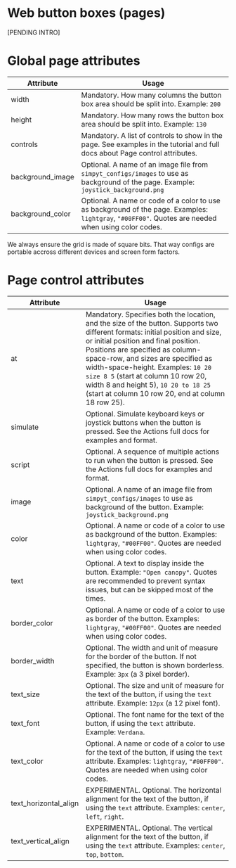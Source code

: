 # Web button boxes (pages)

[PENDING INTRO]

# Global page attributes

| Attribute               | Usage                                                                                                        |
| ----------------------- | --------------------------------------------------------------------------------------------------------------------------------------------------- |
| width                   | Mandatory. How many columns the button box area should be split into. Example: `200`                                                                |
| height                  | Mandatory. How many rows the button box area should be split into. Example: `130`                                                                   |
| controls                | Mandatory. A list of controls to show in the page. See examples in the tutorial and full docs about Page control attributes.                        |
| background_image        | Optional. A name of an image file from `simpyt_configs/images` to use as background of the page. Example: `joystick_background.png`                 |
| background_color        | Optional. A name or code of a color to use as background of the page. Examples: `lightgray`, `"#00FF00"`. Quotes are needed when using color codes. |

We always ensure the grid is made of square bits. That way configs are portable accross different devices and screen form factors.

# Page control attributes

| Attribute               | Usage                                                                                                        |
| ----------------------- | ----------------------------------------------------------------------------------------------------------------------------------------------------------------------------------------------------------------------------------------------------------------------------------------------------------------------------------------------------------------------------------------------------------------------- |
| at                      | Mandatory. Specifies both the location, and the size of the button. Supports two different formats: initial position and size, or initial position and final position. Positions are specified as column-space-row, and sizes are specified as width-space-height. Examples: `10 20 size 8 5` (start at column 10 row 20, width 8 and height 5), `10 20 to 18 25` (start at column 10 row 20, end at column 18 row 25). |
| simulate                | Optional. Simulate keyboard keys or joystick buttons when the button is pressed. See the Actions full docs for examples and format.                                                                                                                                                                                                                                                                                     |
| script                  | Optional. A sequence of multiple actions to run when the button is pressed. See the Actions full docs for examples and format.                                                                                                                                                                                                                                                                                          |
| image                   | Optional. A name of an image file from `simpyt_configs/images` to use as background of the button. Example: `joystick_background.png`                                                                                                                                                                                                                                                                                   |
| color                   | Optional. A name or code of a color to use as background of the button. Examples: `lightgray`, `"#00FF00"`. Quotes are needed when using color codes.                                                                                                                                                                                                                                                                   |
| text                    | Optional. A text to display inside the button. Example: `"Open canopy"`. Quotes are recommended to prevent syntax issues, but can be skipped most of the times.                                                                                                                                                                                                                                                         |
| border_color            | Optional. A name or code of a color to use as border of the button. Examples: `lightgray`, `"#00FF00"`. Quotes are needed when using color codes.                                                                                                                                                                                                                                                                       |
| border_width            | Optional. The width and unit of measure for the border of the button. If not specified, the button is shown borderless. Example: `3px` (a 3 pixel border).                                                                                                                                                                                                                                                              |
| text_size               | Optional. The size and unit of measure for the text of the button, if using the `text` attribute. Example: `12px` (a 12 pixel font).                                                                                                                                                                                                                                                                                    |
| text_font               | Optional. The font name for the text of the button, if using the `text` attribute. Example: `Verdana`.                                                                                                                                                                                                                                                                                                                  |
| text_color              | Optional. A name or code of a color to use for the text of the button, if using the `text` attribute. Examples: `lightgray`, `"#00FF00"`. Quotes are needed when using color codes.                                                                                                                                                                                                                                     |
| text_horizontal_align   | EXPERIMENTAL. Optional. The horizontal alignment for the text of the button, if using the `text` attribute. Examples: `center`, `left`, `right`.                                                                                                                                                                                                                                                                        |
| text_vertical_align     | EXPERIMENTAL. Optional. The vertical alignment for the text of the button, if using the `text` attribute. Examples: `center`, `top`, `bottom`.                                                                                                                                                                                                                                                                          |
